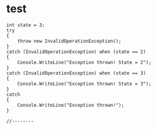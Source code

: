 # test

<pre>
<code class="codepad language-csharp" data-codepad="theme:xcode" style="width:100%;height:400px;" >int state = 3;
try
{
    throw new InvalidOperationException();
}
catch (InvalidOperationException) when (state == 2)
{
    Console.WriteLine("Exception thrown! State = 2");
}
catch (InvalidOperationException) when (state == 3)
{
    Console.WriteLine("Exception thrown! State = 3");
}
catch
{
    Console.WriteLine("Exception thrown!");
}

//--------

</code>
</pre>



<script src="//csharppad.com/embed.js"></script>
<script type="text/javascript"> Codepad.all(); </script>
